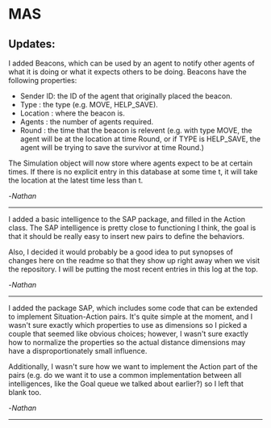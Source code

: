 MAS
===

Updates:
----
I added Beacons, which can be used by an agent to notify other agents of what it is doing or what it expects others to be doing. Beacons have the following properties:
  * Sender ID: the ID of the agent that originally placed the beacon.
  * Type     : the type (e.g. MOVE, HELP_SAVE).
  * Location : where the beacon is.
  * Agents   : the number of agents required.
  * Round    : the time that the beacon is relevent (e.g. with type MOVE, the agent will be at the location at time Round, or if TYPE is HELP_SAVE, the agent will be trying to save the survivor at time Round.)

The Simulation object will now store where agents expect to be at certain times. If there is no explicit entry in this database at some time t, it will take the location at the latest time less than t.

-_Nathan_


----
I added a basic intelligence to the SAP package, and filled in the Action class. The SAP intelligence is pretty close to functioning I think, the goal is that it should be really easy to insert new pairs to define the behaviors.

Also, I decided it would probably be a good idea to put synopses of changes here on the readme so that they show up right away when we visit the repository. I will be putting the most recent entries in this log at the top.

-_Nathan_

----
I added the package SAP, which includes some code that can be extended to implement Situation-Action pairs. It's quite simple at the moment, and I wasn't sure exactly which properties to use as dimensions so I picked a couple that seemed like obvious choices; however, I wasn't sure exactly how to normalize the properties so the actual distance dimensions may have a disproportionately small influence.

Additionally, I wasn't sure how we want to implement the Action part of the pairs (e.g. do we want it to use a common implementation between all intelligences, like the Goal queue we talked about earlier?) so I left that blank too.

-_Nathan_

----
